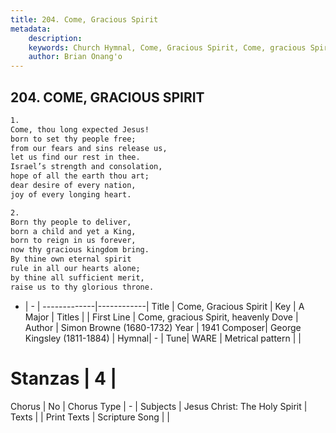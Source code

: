 ```yaml
---
title: 204. Come, Gracious Spirit
metadata:
    description: 
    keywords: Church Hymnal, Come, Gracious Spirit, Come, gracious Spirit, heavenly Dove, 
    author: Brian Onang'o
---
```



## 204. COME, GRACIOUS SPIRIT

```txt
1.
Come, thou long expected Jesus!
born to set thy people free;
from our fears and sins release us,
let us find our rest in thee.
Israel’s strength and consolation,
hope of all the earth thou art;
dear desire of every nation,
joy of every longing heart.

2.
Born thy people to deliver,
born a child and yet a King,
born to reign in us forever,
now thy gracious kingdom bring.
By thine own eternal spirit
rule in all our hearts alone;
by thine all sufficient merit,
raise us to thy glorious throne.
```

- |   -  |
-------------|------------|
Title | Come, Gracious Spirit |
Key | A Major |
Titles |  |
First Line | Come, gracious Spirit, heavenly Dove |
Author | Simon Browne (1680-1732)
Year | 1941
Composer| George Kingsley (1811-1884) |
Hymnal|  - |
Tune| WARE |
Metrical pattern | |
# Stanzas | 4 |
Chorus | No |
Chorus Type | - |
Subjects | Jesus Christ: The Holy Spirit |
Texts |  |
Print Texts | 
Scripture Song |  |
  

